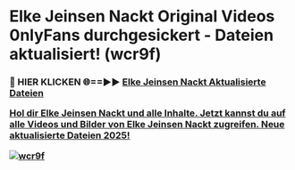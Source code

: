 # Elke Jeinsen Nackt Original Videos 0nlyFans durchgesickert - Dateien aktualisiert! (wcr9f)

<h3>🔴 HIER KLICKEN 🌐==►► <a href="https://tinyurl.com/h6vf6nb8" rel="nofollow">Elke Jeinsen Nackt Aktualisierte Dateien

Hol dir Elke Jeinsen Nackt und alle Inhalte. Jetzt kannst du auf alle Videos und Bilder von Elke Jeinsen Nackt zugreifen. Neue aktualisierte Dateien 2025!

[![wcr9f](https://i.imgur.com/sD4kR3V.gif)](https://tinyurl.com/h6vf6nb8)
